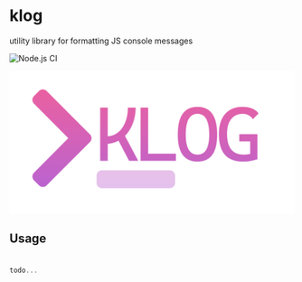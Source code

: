 # klog
utility library for formatting JS console messages

![Node.js CI](https://github.com/risadams/klog/workflows/Node.js%20CI/badge.svg)

![Logo Image](https://github.com/risadams/klog/raw/master/img/klog-repository-open-graph-template.png)

## Usage

```javascript

todo...

```
